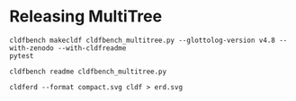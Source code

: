 # Releasing MultiTree

```shell
cldfbench makecldf cldfbench_multitree.py --glottolog-version v4.8 --with-zenodo --with-cldfreadme
pytest
```

```shell
cldfbench readme cldfbench_multitree.py
```

```shell
cldferd --format compact.svg cldf > erd.svg
```
